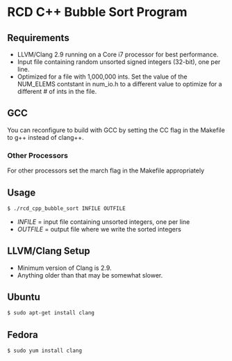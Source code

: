 # RCD C++ Bubble Sort Program

## Requirements
* LLVM/Clang 2.9 running on a Core i7 processor for best performance.
* Input file containing random unsorted signed integers (32-bit), one per line.
* Optimized for a file with 1,000,000 ints.  Set the value of the NUM_ELEMS contstant in num_io.h to a different value to optimize for a different # of ints in the file.

## GCC
You can reconfigure to build with GCC by setting the CC flag in the Makefile to g++ instead of clang++.

### Other Processors
For other processors set the march flag in the Makefile appropriately

## Usage
```bash
$ ./rcd_cpp_bubble_sort INFILE OUTFILE
```
* *INFILE* = input file containing unsorted integers, one per line
* *OUTFILE* = output file where we write the sorted integers

## LLVM/Clang Setup
* Minimum version of Clang is 2.9.  
* Anything older than that may be somewhat slower.

## Ubuntu
```bash
$ sudo apt-get install clang
```

## Fedora
```bash
$ sudo yum install clang
```
